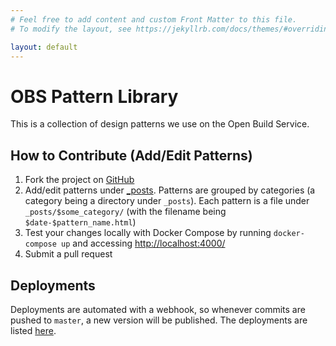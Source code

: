 ```yaml
---
# Feel free to add content and custom Front Matter to this file.
# To modify the layout, see https://jekyllrb.com/docs/themes/#overriding-theme-defaults

layout: default
---
```


# OBS Pattern Library
<p class="lead">
  This is a collection of design patterns we use on the Open Build Service.
</p>


## How to Contribute (Add/Edit Patterns)

1. Fork the project on [GitHub](https://github.com/openSUSE/obs-patterns)
2. Add/edit patterns under
  [_posts](https://github.com/openSUSE/obs-patterns/tree/master/_posts).
  Patterns are grouped by categories (a category being a directory under
  `_posts`). Each pattern is a file under `_posts/$some_category/` (with the
  filename being `$date-$pattern_name.html`)
3. Test your changes locally with Docker Compose by running `docker-compose up`
  and accessing <http://localhost:4000/>
4. Submit a pull request

## Deployments

Deployments are automated with a webhook, so whenever commits are pushed to
`master`, a new version will be published. The deployments are listed
[here](https://app.netlify.com/sites/obs-patterns/deploys).
